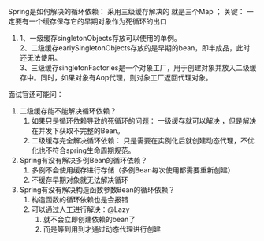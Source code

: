 Spring是如何解决的循环依赖： 采用三级缓存解决的 就是三个Map ； 关键： 一定要有一个缓存保存它的早期对象作为死循环的出口

1. 1、一级缓存singletonObjects存放可以使用的单例。  
2、二级缓存earlySingletonObjects存放的是早期的bean，即半成品，此时还无法使用。  
3、三级缓存singletonFactories是一个对象工厂，用于创建对象并放入二级缓存中。同时，如果对象有Aop代理，则对象工厂返回代理对象。

面试官还可能问：

1. 二级缓存能不能解决循环依赖？
    1.  如果只是循环依赖导致的死循环的问题： 一级缓存就可以解决 ，但是解决在并发下获取不完整的Bean。
    2. 二级缓存完全解决循环依赖：  只是需要在实例化后就创建动态代理，不优化也不符合spring生命周期规范。
2. Spring有没有解决多例Bean的循环依赖？
    1. 多例不会使用缓存进行存储（多例Bean每次使用都需要重新创建）
    2. 不缓存早期对象就无法解决循环
3. Spring有没有解决构造函数参数Bean的循环依赖？
    1. 构造函数的循环依赖也是会报错
    2. 可以通过人工进行解决：@Lazy 
        1. 就不会立即创建依赖的bean了
        2. 而是等到用到才通过动态代理进行创建

